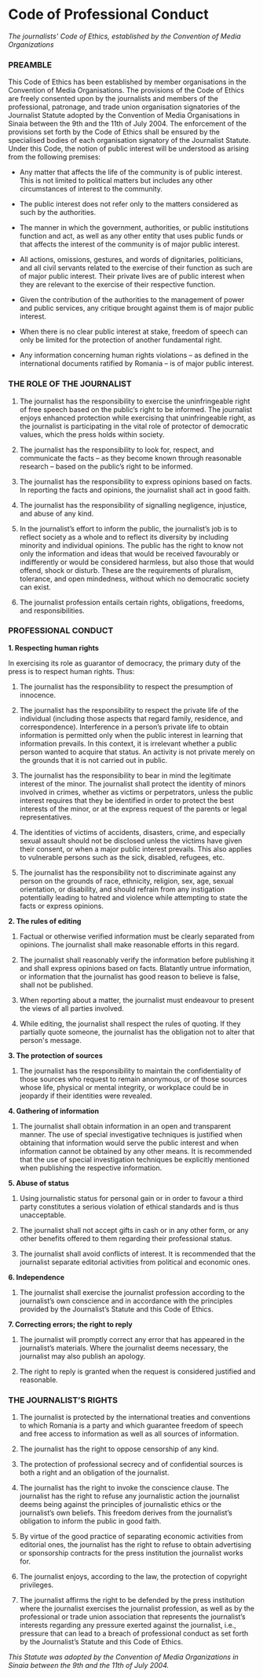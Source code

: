 # Code of Professional Conduct

*The journalists' Code of Ethics, established by the Convention of Media Organizations*



### PREAMBLE

This Code of Ethics has been established by member organisations in the Convention of Media Organisations. The provisions of the Code of Ethics are freely consented upon by the journalists and members of the professional, patronage, and trade union organisation signatories of the Journalist Statute adopted by the Convention of Media Organisations in Sinaia between the 9th and the 11th of July 2004. The enforcement of the provisions set forth by the Code of Ethics shall be ensured by the specialised bodies of each organisation signatory of the Journalist Statute. Under this Code, the notion of public interest will be understood as arising from the following premises:

- Any matter that affects the life of the community is of public interest. This is not limited to political matters but includes any other circumstances of interest to the community.

- The public interest does not refer only to the matters considered as such by the authorities.

- The manner in which the government, authorities, or public institutions function and act, as well as any other entity that uses public funds or that affects the interest of the community is of major public interest.

- All actions, omissions, gestures, and words of dignitaries, politicians, and all civil servants related to the exercise of their function as such are of major public interest. Their private lives are of public interest when they are relevant to the exercise of their respective function.

- Given the contribution of the authorities to the management of power and public services, any critique brought against them is of major public interest.

- When there is no clear public interest at stake, freedom of speech can only be limited for the protection of another fundamental right.

- Any information concerning human rights violations – as defined in the international documents ratified by Romania – is of major public interest.


### THE ROLE OF THE JOURNALIST
 
1. The journalist has the responsibility to exercise the uninfringeable right of free speech based on the public’s right to be informed. The journalist enjoys enhanced protection while exercising that uninfringeable right, as the journalist is participating in the vital role of protector of democratic values, which the press holds within society.

2. The journalist has the responsibility to look for, respect, and communicate the facts – as they become known through reasonable research – based on the public’s right to be informed.

3. The journalist has the responsibility to express opinions based on facts. In reporting the facts and opinions, the journalist shall act in good faith.

4. The journalist has the responsibility of signalling negligence, injustice, and abuse of any kind.

5. In the journalist’s effort to inform the public, the journalist’s job is to reflect society as a whole and to reflect its diversity by including minority and individual opinions. The public has the right to know not only the information and ideas that would be received favourably or indifferently or would be considered harmless, but also those that would offend, shock or disturb. These are the requirements of pluralism, tolerance, and open mindedness, without which no democratic society can exist.

6. The journalist profession entails certain rights, obligations, freedoms, and responsibilities.

### PROFESSIONAL CONDUCT
 
**1. Respecting human rights**

In exercising its role as guarantor of democracy, the primary duty of the press is to respect human rights. Thus:

1. The journalist has the responsibility to respect the presumption of innocence.

2. The journalist has the responsibility to respect the private life of the individual (including those aspects that regard family, residence, and correspondence). Interference in a person’s private life to obtain information is permitted only when the public interest in learning that information prevails. In this context, it is irrelevant whether a public person wanted to acquire that status. An activity is not private merely on the grounds that it is not carried out in public.

3. The journalist has the responsibility to bear in mind the legitimate interest of the minor. The journalist shall protect the identity of minors involved in crimes, whether as victims or perpetrators, unless the public interest requires that they be identified in order to protect the best interests of the minor, or at the express request of the parents or legal representatives.

4. The identities of victims of accidents, disasters, crime, and especially sexual assault should not be disclosed unless the victims have given their consent, or when a major public interest prevails. This also applies to vulnerable persons such as the sick, disabled, refugees, etc.

5. The journalist has the responsibility not to discriminate against any person on the grounds of race, ethnicity, religion, sex, age, sexual orientation, or disability, and should refrain from any instigation potentially leading to hatred and violence while attempting to state the facts or express opinions.


**2. The rules of editing**

1. Factual or otherwise verified information must be clearly separated from opinions. The journalist shall make reasonable efforts in this regard.

2. The journalist shall reasonably verify the information before publishing it and shall express opinions based on facts. Blatantly untrue information, or information that the journalist has good reason to believe is false, shall not be published.

3. When reporting about a matter, the journalist must endeavour to present the views of all parties involved.

4. While editing, the journalist shall respect the rules of quoting. If they partially quote someone, the journalist has the obligation not to alter that person's message.


**3. The protection of sources**

1. The journalist has the responsibility to maintain the confidentiality of those sources who request to remain anonymous, or of those sources whose life, physical or mental integrity, or workplace could be in jeopardy if their identities were revealed.


**4. Gathering of information**

1. The journalist shall obtain information in an open and transparent manner. The use of special investigative techniques is justified when obtaining that information would serve the public interest and when information cannot be obtained by any other means. It is recommended that the use of special investigation techniques be explicitly mentioned when publishing the respective information.


**5. Abuse of status**

 1. Using journalistic status for personal gain or in order to favour a third party constitutes a serious violation of ethical standards and is thus unacceptable.

 2. The journalist shall not accept gifts in cash or in any other form, or any other benefits offered to them regarding their professional status.

 3. The journalist shall avoid conflicts of interest. It is recommended that the journalist separate editorial activities from political and economic ones.


**6. Independence**

1. The journalist shall exercise the journalist profession according to the journalist’s own conscience and in accordance with the principles provided by the Journalist’s Statute and this Code of Ethics.
 

**7. Correcting errors; the right to reply**
 
1. The journalist will promptly correct any error that has appeared in the journalist’s materials. Where the journalist deems necessary, the journalist may also publish an apology.

2. The right to reply is granted when the request is considered justified and reasonable.
 


### THE JOURNALIST’S RIGHTS

1. The journalist is protected by the international treaties and conventions to which Romania is a party and which guarantee freedom of speech and free access to information as well as all sources of information.

2. The journalist has the right to oppose censorship of any kind.

3. The protection of professional secrecy and of confidential sources is both a right and an obligation of the journalist.

4. The journalist has the right to invoke the conscience clause. The journalist has the right to refuse any journalistic action the journalist deems being against the principles of journalistic ethics or the journalist’s own beliefs. This freedom derives from the journalist’s obligation to inform the public in good faith.

5. By virtue of the good practice of separating economic activities from editorial ones, the journalist has the right to refuse to obtain advertising or sponsorship contracts for the press institution the journalist works for.

6. The journalist enjoys, according to the law, the protection of copyright privileges.

7. The journalist affirms the right to be defended by the press institution where the journalist exercises the journalist profession, as well as by the professional or trade union association that represents the journalist’s interests regarding any pressure exerted against the journalist, i.e., pressure that can lead to a breach of professional conduct as set forth by the Journalist’s Statute and this Code of Ethics.

*This Statute was adopted by the Convention of Media Organizations in Sinaia between the 9th and the 11th of July 2004.*
